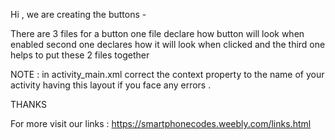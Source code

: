 Hi , we are creating the buttons - 

There are 3 files for a button one file declare how button will look when enabled second one declares how it will look when clicked and the third one helps to put these 2 files together

NOTE : in activity_main.xml correct the context property to the name of your activity having this layout if you face any errors .

THANKS

For more visit our links :
https://smartphonecodes.weebly.com/links.html